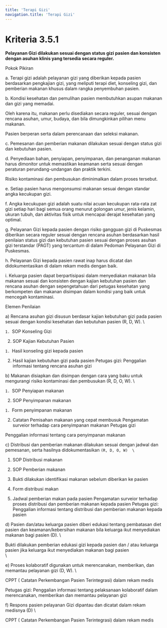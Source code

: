 ```yaml
---
title: 'Terapi Gizi'
navigation.title: 'Terapi Gizi'
---
```


# Kriteria 3.5.1 
**Pelayanan Gizi dilakukan sesuai dengan status gizi pasien dan konsisten dengan asuhan klinis yang tersedia secara reguler.** 



Pokok Pikiran 

a. Terapi gizi adalah pelayanan gizi yang diberikan kepada pasien berdasarkan pengkajian gizi, yang meliputi terapi diet, konseling gizi, dan pemberian makanan khusus dalam rangka penyembuhan pasien. 

b. Kondisi kesehatan dan pemulihan pasien membutuhkan asupan makanan dan gizi yang memadai. 

Oleh karena itu, makanan perlu disediakan secara reguler, sesuai dengan rencana asuhan, umur, budaya, dan bila dimungkinkan pilihan menu makanan. 

Pasien berperan serta dalam perencanaan dan seleksi makanan. 

c. Pemesanan dan pemberian makanan dilakukan sesuai dengan status gizi dan kebutuhan pasien. 

d. Penyediaan bahan, penyiapan, penyimpanan, dan penanganan makanan harus dimonitor untuk memastikan keamanan serta sesuai dengan peraturan perundang-undangan dan praktik terkini. 

Risiko kontaminasi dan pembusukan diminimalkan dalam proses tersebut. 

e. Setiap pasien harus mengonsumsi makanan sesuai dengan standar angka kecukupan gizi. 

f. Angka kecukupan gizi adalah suatu nilai acuan kecukupan rata-rata zat gizi setiap hari bagi semua orang menurut golongan umur, jenis kelamin, ukuran tubuh, dan aktivitas fisik untuk mencapai derajat kesehatan yang optimal. 

g. Pelayanan Gizi kepada pasien dengan risiko gangguan gizi di Puskesmas diberikan secara reguler sesuai dengan rencana asuhan berdasarkan hasil penilaian status gizi dan kebutuhan pasien sesuai dengan proses asuhan gizi terstandar (PAGT) yang tercantum di dalam Pedoman Pelayanan Gizi di Puskesmas. 

h. Pelayanan Gizi kepada pasien rawat  inap  harus  dicatat dan didokumentasikan di dalam rekam medis dengan baik. 

i. Keluarga pasien dapat berpartisipasi dalam menyediakan makanan bila makanan sesuai dan konsisten dengan kajian kebutuhan pasien  dan rencana asuhan dengan sepengetahuan dari petugas kesehatan yang berkompeten dan makanan disimpan dalam kondisi yang baik untuk mencegah kontaminasi. 
 
Elemen Penilaian 




 a) Rencana asuhan gizi disusun berdasar kajian kebutuhan gizi pada pasien sesuai dengan kondisi kesehatan dan kebutuhan pasien (R, D, W).  \


`1. `SOP Konseling Gizi





2. SOP Kajian Kebutuhan Pasien 



`1. `Hasil konseling gizi kepada pasien





2. Hasil kajian kebutuhan gizi pada pasien
Petugas gizi: Penggalian informasi tentang rencana asuhan gizi 
 




 b) Makanan disiapkan dan disimpan dengan cara yang baku untuk mengurangi risiko kontaminasi dan pembusukan (R, D, O, W).  \


`1. `SOP Penyiapan makanan





2. SOP Penyimpanan makanan 



`1. `Form penyimpanan makanan



2. Catatan Pemisahan makanan yang cepat membusuk
Pengamatan surveior terhadap cara penyimpanan makanan Petugas gizi 


Penggalian informasi tentang cara penyimpanan makanan 
 




 c) Distribusi dan pemberian makanan dilakukan sesuai dengan jadwal dan pemesanan, serta hasilnya didokumentasikan `(R, D, O, W)  \
`



1. SOP Distribusi makanan 


2. SOP Pemberian makanan 
1. Bukti dilakukan identifikasi makanan sebelum diberikan ke pasien 


2. Form distribusi makan 


3. Jadwal pemberian makan pada pasien 
Pengamatan surveior terhadap proses distribusi dan pemberian makanan kepada pasien 
Petugas gizi: Penggalian informasi tentang distribusi dan pemberian makanan kepada pasien 




 d) Pasien dan/atau keluarga pasien diberi edukasi tentang pembatasan diet pasien dan keamanan/kebersihan makanan bila keluarga ikut menyediakan makanan bagi pasien (D). \


Bukti dilakukan pemberian edukasi gizi kepada pasien dan / atau keluarga pasien jika keluarga ikut menyediakan makanan bagi pasien  \
  \



 e) Proses kolaboratif digunakan untuk merencanakan, memberikan, dan memantau pelayanan gizi (D, W).  \




CPPT ( Catatan Perkembangan Pasien Terintegrasi) dalam rekam medis 
 
Petugas gizi: Penggalian informasi tentang pelaksanaan kolaboratif dalam merencanakan, memberikan dan memantau pelayanan gizi 
 




 f) Respons pasien pelayanan Gizi dipantau dan dicatat dalam rekam medisnya (D)  \




CPPT ( Catatan Perkembangan Pasien Terintegrasi) dalam rekam medis 






